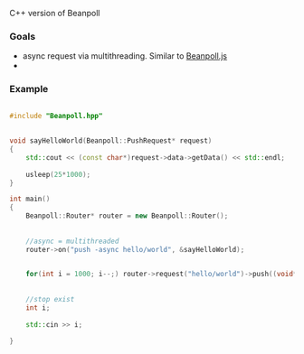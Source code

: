 C++ version of Beanpoll

### Goals

- async request via multithreading. Similar to [Beanpoll.js](https://github.com/spiceapps/Beanpoll)  
-                                                                                              


### Example

    

````c++     

#include "Beanpoll.hpp"
                            
                                                   
void sayHelloWorld(Beanpoll::PushRequest* request)
{                                   
	std::cout << (const char*)request->data->getData() << std::endl;          
	                                  
	usleep(25*1000);
}

int main()
{       
	Beanpoll::Router* router = new Beanpoll::Router();
	               
	
	//async = multithreaded                  
	router->on("push -async hello/world", &sayHelloWorld);
                                                             

	for(int i = 1000; i--;) router->request("hello/world")->push((void*)"hello world!");      
	    
	
	//stop exist                                            
	int i;
	
	std::cin >> i;
	                                                            
}

    
````